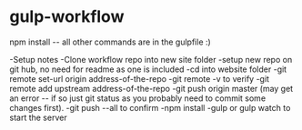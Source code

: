 # gulp-workflow

npm install -- all other commands are in the gulpfile :)

-Setup notes
-Clone workflow repo into new site folder
-setup new repo on git hub, no need for readme as one is included
-cd into website folder
-git remote set-url origin address-of-the-repo
-git remote -v to verify
-git remote add upstream address-of-the-repo
-git push origin master
(may get an error -- if so just git status as you probably need to commit some changes first).
-git push --all to confirm
-npm install
-gulp or gulp watch to start the server
